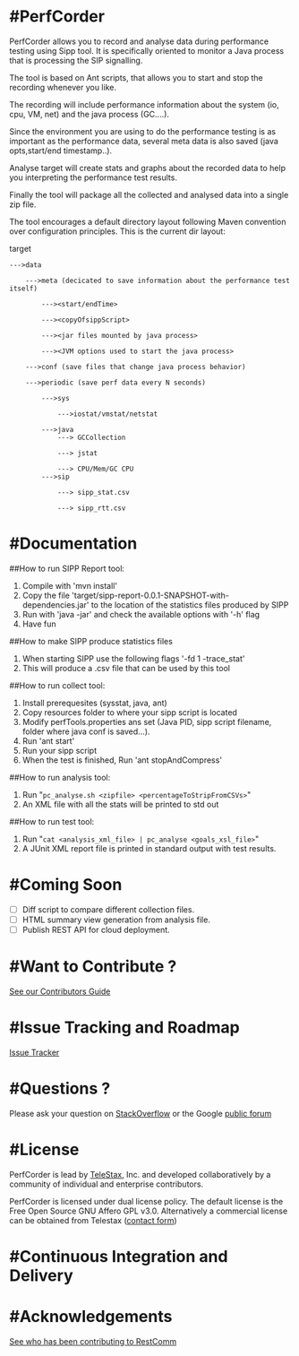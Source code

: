 #PerfCorder
============

PerfCorder allows you to record and analyse data during performance testing using Sipp tool.
It is specifically oriented to monitor a Java process that is processing the SIP signalling.

The tool is based on Ant scripts, that allows you to start and stop the recording whenever you like.

The recording will include performance information about the system (io, cpu, VM, net) and the java process (GC....).

Since the environment you are using to do the performance testing is as important as the performance data, several meta data is also saved (java opts,start/end timestamp..).

Analyse target will create stats and graphs about the recorded data to help you interpreting the performance test results.

Finally the tool will package all the collected and analysed data into a single zip file.

The tool encourages a default directory layout following Maven convention over configuration principles.
This is the current dir layout:

target

    --->data

        --->meta (decicated to save information about the performance test itself)

            ---><start/endTime>

            ---><copyOfsippScript>

            ---><jar files mounted by java process>

            ---><JVM options used to start the java process>

        --->conf (save files that change java process behavior)

        --->periodic (save perf data every N seconds)

            --->sys

                --->iostat/vmstat/netstat

            --->java
                ---> GCCollection

                ---> jstat

                ---> CPU/Mem/GC CPU
            --->sip

                ---> sipp_stat.csv

                ---> sipp_rtt.csv


#Documentation
========
##How to run SIPP Report tool:

1. Compile with 'mvn install'
2. Copy the file 'target/sipp-report-0.0.1-SNAPSHOT-with-dependencies.jar' to the location of the statistics files produced by SIPP
3. Run with 'java -jar' and check the available options with '-h' flag
4. Have fun

##How to make SIPP produce statistics files

1. When starting SIPP use the following flags '-fd 1 -trace_stat'
2. This will produce a .csv file that can be used by this tool

##How to run collect tool:

1. Install prerequesites (sysstat, java, ant)
2. Copy resources folder to where your sipp script is located
3. Modify perfTools.properties ans set (Java PID, sipp script filename, folder where java conf is saved...).
4. Run 'ant start'
5. Run your sipp script
6. When the test is finished, Run 'ant stopAndCompress'

##How to run analysis tool:

1. Run "`pc_analyse.sh <zipfile> <percentageToStripFromCSVs>`"
2. An XML file with all the stats will be printed to std out

##How to run test tool:

1. Run "`cat <analysis_xml_file> | pc_analyse <goals_xsl_file>`"
2. A JUnit XML report file is printed in standard output with test results.


#Coming Soon
========
- [ ] Diff script to compare different collection files.
- [ ] HTML summary view generation from analysis file.
- [ ] Publish REST API for cloud deployment.

#Want to Contribute ?
========
[See our Contributors Guide](https://github.com/Mobicents/sip-servlets/wiki/Contribute-to-Mobicents-SIP-Servlets)

#Issue Tracking and Roadmap
========
[Issue Tracker](https://github.com/Mobicents/PerfCorder/issues)

#Questions ?
========
Please ask your question on [StackOverflow](http://stackoverflow.com/search?q=mobicents) or the Google [public forum](http://groups.google.com/group/mobicents-public)

#License
========

PerfCorder is lead by [TeleStax](http://www.telestax.com/), Inc. and developed collaboratively by a community of individual and enterprise contributors.

PerfCorder is licensed under dual license policy. The default license is the Free Open Source GNU Affero GPL v3.0. Alternatively a commercial license can be obtained from Telestax ([contact form](http://www.telestax.com/contactus/#InquiryForm))

#Continuous Integration and Delivery
========

#Acknowledgements
========
[See who has been contributing to RestComm](http://www.telestax.com/opensource/acknowledgments/)
